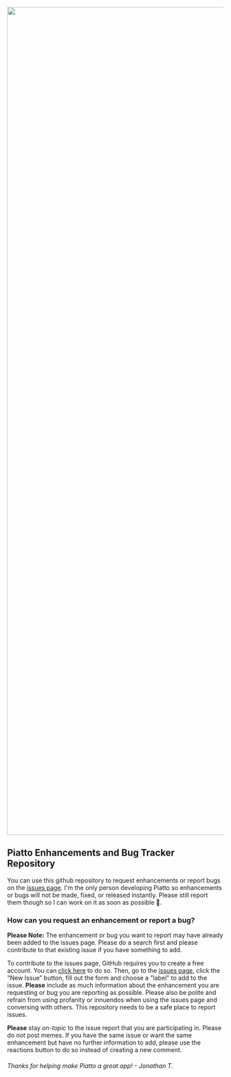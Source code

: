 <p align="center">
<img width="1920" alt="mac1024" src="https://github.com/user-attachments/assets/f895004b-6706-4471-9e02-ca451ce2dd06">
</p>



## Piatto Enhancements and Bug Tracker Repository

You can use this github repository to request enhancements or report bugs on the [issues page](https://github.com/JTostitos/piatto-enhancements-bugs/issues). I'm the only person developing Piatto so enhancements or bugs will not be made, fixed, or released instantly. Please still report them though so I can work on it as soon as possible 🙂.

### How can you request an enhancement or report a bug?

**Please Note:** The enhancement or bug you want to report may have already been added to the issues page. Please do a search first and please contribute to that existing issue if you have something to add.

To contribute to the issues page, GitHub requires you to create a free account. You can [click here](https://github.com/) to do so. Then, go to the [issues page](https://github.com/JTostitos/piatto-enhancements-bugs/issues), click the "New Issue” button, fill out the form and choose a "label" to add to the issue. **Please** include as much information about the enhancement you are requesting or bug you are reporting as possible. Please also be polite and refrain from using profanity or innuendos when using the issues page and conversing with others. This repository needs to be a safe place to report issues.

**Please** stay *on-topic* to the issue report that you are participating in. Please do not post memes. If you have the same issue or want the same enhancement but have no further information to add, please use the reactions button to do so instead of creating a new comment.

###### Thanks for helping make Piatto a great app! - Jonathan T.
